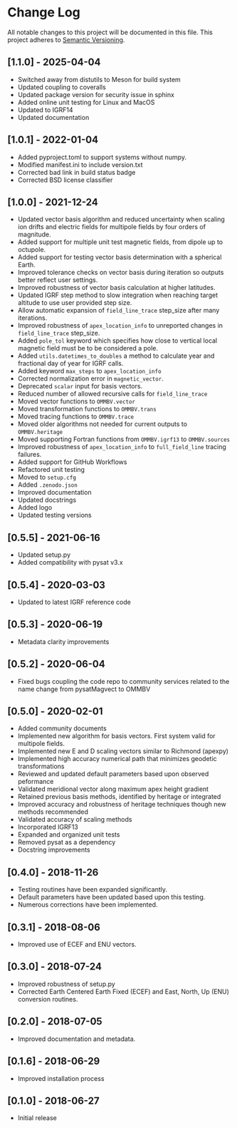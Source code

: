 # Change Log
All notable changes to this project will be documented in this file.
This project adheres to [Semantic Versioning](http://semver.org/).

## [1.1.0] - 2025-04-04
- Switched away from distutils to Meson for build system
- Updated coupling to coveralls
- Updated package version for security issue in sphinx
- Added online unit testing for Linux and MacOS
- Updated to IGRF14
- Updated documentation

## [1.0.1] - 2022-01-04
- Added pyproject.toml to support systems without numpy.
- Modified manifest.ini to include version.txt
- Corrected bad link in build status badge
- Corrected BSD license classifier

## [1.0.0] - 2021-12-24
- Updated vector basis algorithm and reduced uncertainty when 
scaling ion drifts and electric fields for multipole fields by four orders of magnitude.
- Added support for multiple unit test magnetic fields, from dipole up to octupole. 
- Added support for testing vector basis determination with a spherical Earth.
- Improved tolerance checks on vector basis during iteration so outputs better
reflect user settings.
- Improved robustness of vector basis calculation at higher latitudes.
- Updated IGRF step method to slow integration when reaching target altitude
  to use user provided step size.
- Allow automatic expansion of `field_line_trace` step_size after many iterations.
- Improved robustness of `apex_location_info` to unreported changes in 
`field_line_trace` step_size.
- Added `pole_tol` keyword which specifies how close to vertical local
  magnetic field must be to be considered a pole.
- Added `utils.datetimes_to_doubles` a method to calculate year and 
  fractional day of year for IGRF calls.
- Added keyword `max_steps` to `apex_location_info`
- Corrected normalization error in `magnetic_vector`.
- Deprecated `scalar` input for basis vectors.
- Reduced number of allowed recursive calls for `field_line_trace`
- Moved vector functions to `OMMBV.vector`
- Moved transformation functions to `OMMBV.trans`
- Moved tracing functions to `OMMBV.trace`
- Moved older algorithms not needed for current outputs to `OMMBV.heritage`
- Moved supporting Fortran functions from `OMMBV.igrf13` to `OMMBV.sources`
- Improved robustness of `apex_location_info` to `full_field_line` tracing failures.
- Added support for GitHub Workflows
- Refactored unit testing
- Moved to `setup.cfg`
- Added `.zenodo.json`
- Improved documentation
- Updated docstrings
- Added logo
- Updated testing versions

## [0.5.5] - 2021-06-16
- Updated setup.py
- Added compatibility with pysat v3.x

## [0.5.4] - 2020-03-03
- Updated to latest IGRF reference code

## [0.5.3] - 2020-06-19
- Metadata clarity improvements

## [0.5.2] - 2020-06-04
- Fixed bugs coupling the code repo to community services related to the name 
  change from pysatMagvect to OMMBV

## [0.5.0] - 2020-02-01
- Added community documents
- Implemented new algorithm for basis vectors. First system valid for multipole fields.
- Implemented new E and D scaling vectors similar to Richmond (apexpy)
- Implemented high accuracy numerical path that minimizes geodetic transformations
- Reviewed and updated default parameters based upon observed peformance
- Validated meridional vector along maximum apex height gradient
- Retained previous basis methods, identified by heritage or integrated
- Improved accuracy and robustness of heritage techniques though new methods recommended
- Validated accuracy of scaling methods
- Incorporated IGRF13
- Expanded and organized unit tests
- Removed pysat as a dependency
- Docstring improvements

## [0.4.0] - 2018-11-26
- Testing routines have been expanded significantly.
- Default parameters have been updated based upon this testing.
- Numerous corrections have been implemented.

## [0.3.1] - 2018-08-06
- Improved use of ECEF and ENU vectors.

## [0.3.0] - 2018-07-24
- Improved robustness of setup.py
- Corrected Earth Centered Earth Fixed (ECEF) and East, North, Up (ENU) conversion routines.

## [0.2.0] - 2018-07-05
- Improved documentation and metadata.

## [0.1.6] - 2018-06-29
- Improved installation process

## [0.1.0] - 2018-06-27
- Initial release
